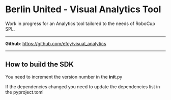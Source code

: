 # Berlin United - Visual Analytics Tool
Work in progress for an Analytics tool tailored to the needs of RoboCup SPL.

***
**Github**: https://github.com/efcy/visual_analytics
***

## How to build the SDK

You need to increment the version number in the __init__.py 

If the dependencies changed you need to update the dependencies list in the pyproject.toml

